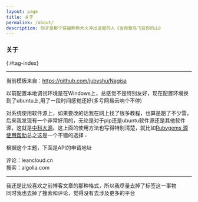 ```yaml
---
layout: page 
title: 关于
permalink: /about/
description: 你才是那个穿越熊熊大火冲出这里的人《当你像鸟飞往你的山》
---
```


### 关于

{:#tag-index}

------

当前模板来自：https://github.com/jubyshu/Nagisa

以前配置本地调试环境是在Windows上，总感觉不是特别友好，现在配置环境换到了ubuntu上,用了一段时间感觉还好(多亏网易云响个不停)

对系统使用软件源上，如果要改的话我在网上找了很多教程，也算是趟了不少雷，后来我发现有一个非常好用的，无论是对于pip还是ubuntu软件源还是其他软件源，这就是[中科大源](https://mirrors.ustc.edu.cn/)。这上面的使用方法也写得特别清楚，就比如[Rubygems 源使用帮助](https://mirrors.ustc.edu.cn/help/rubygems.html)总之这是一个不错的选择
<img src="https://cdn.jsdelivr.net/gh/xx025/cloudimg/img/20210201181107.png" style="zoom:33%;" />  


根据这个主题，下面是API的申请地址

评论：leancloud.cn  
搜索：algolia.com

---



我还是比较喜欢之前博客文章的那种格式，所以我尽量去掉了标签这一事物  
同时我也去掉了搜索和评论，觉得没有去涉及更多的平台